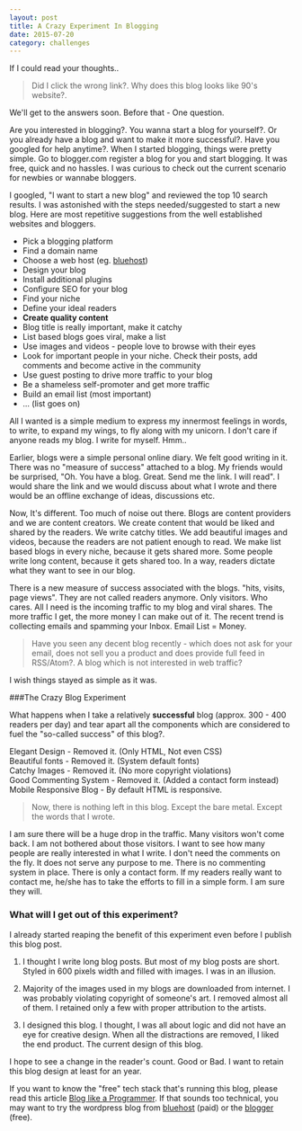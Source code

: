 ```yaml
---
layout: post
title: A Crazy Experiment In Blogging
date: 2015-07-20
category: challenges
---
```


If I could read your thoughts..

> Did I click the wrong link?. Why does this blog looks like 90's website?. 

We'll get to the answers soon. Before that - One question.

Are you interested in blogging?. You wanna start a blog for yourself?. Or you already have a blog and want to make it more successful?. Have you googled for help anytime?. When I started blogging, things were pretty simple. Go to blogger.com register a blog for you and start blogging. It was free, quick and no hassles. I was curious to check out the current scenario for newbies or wannabe bloggers.

I googled, "I want to start a new blog" and reviewed the top 10 search results. I was astonished with the steps needed/suggested to start a new blog. Here are most repetitive suggestions from the well established websites and bloggers.

* Pick a blogging platform
* Find a domain name
* Choose a web host (eg. [bluehost](http://www.bluehost.com/track/smileprem))
* Design your blog
* Install additional plugins
* Configure SEO for your blog
* Find your niche
* Define your ideal readers
* **Create quality content**
* Blog title is really important, make it catchy
* List based blogs goes viral, make a list
* Use images and videos - people love to browse with their eyes
* Look for important people in your niche. Check their posts, add comments and become active in the community
* Use guest posting to drive more traffic to your blog
* Be a shameless self-promoter and get more traffic
* Build an email list (most important)
* ... (list goes on)

All I wanted is a simple medium to express my innermost feelings in words, to write, to expand my wings, to fly along with my unicorn. I don't care if anyone reads my blog. I write for myself. Hmm..

Earlier, blogs were a simple personal online diary. We felt good writing in it. There was no "measure of success" attached to a blog. My friends would be surprised, "Oh. You have a blog. Great. Send me the link. I will read". I would share the link and we would discuss about what I wrote and there would be an offline exchange of ideas, discussions etc.

Now, It's different. Too much of noise out there. Blogs are content providers and we are content creators.  We create content that would be liked and shared by the readers. We write catchy titles. We add beautiful images and videos, because the readers are not patient enough to read. We make list based blogs in every niche, because it gets shared more. Some people write long content, because it gets shared too. In a way, readers dictate what they want to see in our blog.

There is a new measure of success associated with the blogs. "hits, visits, page views". They are not called readers anymore. Only visitors. Who cares. All I need is the incoming traffic to my blog and viral shares. The more traffic I get, the more money I can make out of it. The recent trend is collecting emails and spamming your Inbox. Email List = Money.

> Have you seen any decent blog recently - which does not ask for your email, does not sell you a product and does provide full feed in RSS/Atom?. A blog which is not interested in web traffic? 

I wish things stayed as simple as it was. 

###The Crazy Blog Experiment

What happens when I take a relatively **successful** blog (approx. 300 - 400 readers per day) and tear apart all the components which are considered to fuel the "so-called success" of this blog?.

Elegant Design - Removed it. (Only HTML, Not even CSS)  
Beautiful fonts - Removed it. (System default fonts)  
Catchy Images - Removed it. (No more copyright violations)  
Good Commenting System - Removed it. (Added a contact form instead)  
Mobile Responsive Blog - By default HTML is responsive.  

> Now, there is nothing left in this blog. Except the bare metal. Except the words that I wrote. 

I am sure there will be a huge drop in the traffic. Many visitors won't come back. I am not bothered about those visitors. I want to see how many people are really interested in what I write. I don't need the comments on the fly. It does not serve any purpose to me. There is no commenting system in place. There is only a contact form. If my readers really want to contact me, he/she has to take the efforts to fill in a simple form. I am sure they will. 

### What will I get out of this experiment?

I already started reaping the benefit of this experiment even before I publish this blog post.

1. I thought I write long blog posts. But most of my blog posts are short. Styled in 600 pixels width and filled with images. I was in an illusion.

2. Majority of the images used in my blogs are downloaded from internet. I was probably violating copyright of someone's art. I removed almost all of them. I retained only a few with proper attribution to the artists. 

3. I designed this blog. I thought, I was all about logic and did not have an eye for creative design. When all the distractions are removed, I liked the end product. The current design of this blog.

I hope to see a change in the reader's count. Good or Bad. I want to retain this blog design at least for an year.

If you want to know the "free" tech stack that's running this blog, please read this article [Blog like a Programmer]({{site.url}}/blog-like-a-programmer/). If that sounds too technical, you may want to try the wordpress blog from [bluehost](http://www.bluehost.com/track/smileprem/) (paid) or the [blogger](http://www.blogger.com) (free).
